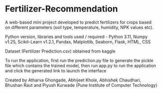 # Fertilizer-Recommendation

A web-based mini project developed to predict fertilizers for crops based on different parameters (soil type, temperature, humidity, NPK values etc).

Python version, libraries and tools used / required - Python 3.11, Numpy v1.25, Scikit-Learn v1.2.1, Pandas, Matplotlib, Seaborn, Flask, HTML, CSS

Dataset (Fertilizer Prediction.csv) obtained from kaggle

To run the application, first run the prediction.py file to generate the pickle file which contains the trained model, then run app.py to run the application and click the generated link to launch the interface

Created by Atharva Ghongade, Abhijeet Khole, Abhishek Chaudhari, Bhushan Raut and Piyush Kurwade (Pune Institute of Computer Technology)
